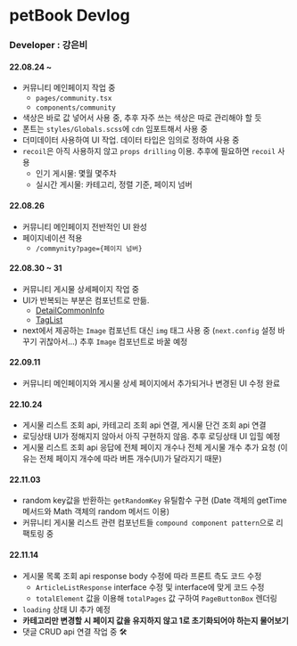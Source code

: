 # petBook Devlog

### Developer : 강은비

#### 22.08.24 ~

- 커뮤니티 메인페이지 작업 중
  - `pages/community.tsx`
  - `components/community`
- 색상은 바로 값 넣어서 사용 중, 추후 자주 쓰는 색상은 따로 관리해야 할 듯
- 폰트는 `styles/Globals.scss`에 `cdn` 임포트해서 사용 중
- 더미데이터 사용하여 UI 작업. 데이터 타입은 임의로 정하여 사용 중
- `recoil`은 아직 사용하지 않고 `props drilling` 이용. 추후에 필요하면 `recoil` 사용
  - 인기 게시물: 몇월 몇주차
  - 실시간 게시물: 카테고리, 정렬 기준, 페이지 넘버

#### 22.08.26

- 커뮤니티 메인페이지 전반적인 UI 완성
- 페이지네이션 적용
  - `/commynity?page={페이지 넘버}`

#### 22.08.30 ~ 31

- 커뮤니티 게시물 상세페이지 작업 중
- UI가 반복되는 부분은 컴포넌트로 만듦.
  - [DetailCommonInfo](https://github.com/K-Slave/petBook-Client/blob/eunnbi-feature/petbook_fe/components/community/DetailCommonInfo.tsx)
  - [TagList](https://github.com/K-Slave/petBook-Client/blob/eunnbi-feature/petbook_fe/components/community/TagList.tsx)
- next에서 제공하는 `Image` 컴포넌트 대신 `img` 태그 사용 중 (`next.config` 설정 바꾸기 귀찮아서...) 추후 `Image` 컴포넌트로 바꿀 예정

#### 22.09.11

- 커뮤니티 메인페이지와 게시물 상세 페이지에서 추가되거나 변경된 UI 수정 완료

#### 22.10.24

- 게시물 리스트 조회 api, 카테고리 조회 api 연결, 게시물 단건 조회 api 연결
- 로딩상태 UI가 정해지지 않아서 아직 구현하지 않음. 추후 로딩상태 UI 입힐 예정
- 게시물 리스트 조회 api 응답에 전체 페이지 개수나 전체 게시물 개수 추가 요청 (이유는 전체 페이지 개수에 따라 버튼 개수(UI)가 달라지기 때문)

#### 22.11.03

- random key값을 반환하는 `getRandomKey` 유틸함수 구현 (Date 객체의 getTime 메서드와 Math 객체의 random 메서드 이용)
- 커뮤니티 게시물 리스트 관련 컴포넌트들 `compound component pattern`으로 리팩토링 중


#### 22.11.14

- 게시물 목록 조회 api response body 수정에 따라 프론트 측도 코드 수정
  - `ArticleListResponse` interface 수정 및 interface에 맞게 코드 수정
  - `totalElement` 값을 이용해 `totalPages` 값 구하여 `PageButtonBox` 렌더링
- `loading` 상태 UI 추가 예정
- **카테고리만 변경할 시 페이지 값을 유지하지 않고 1로 초기화되어야 하는지 물어보기**
- 댓글 CRUD api 연결 작업 중 🛠️